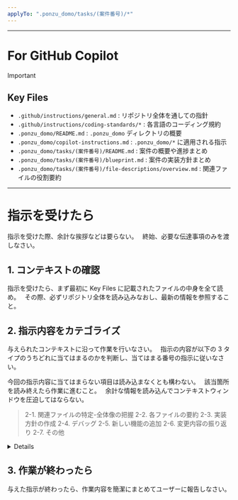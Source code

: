 ```yaml
---
applyTo: ".ponzu_domo/tasks/(案件番号)/*"
---
```


---

# For GitHub Copilot

> [!IMPORTANT]

## Key Files

- `.github/instructions/general.md` : リポジトリ全体を通しての指針
- `.github/instructions/coding-standards/*` : 各言語のコーディング規約
- `.ponzu_domo/README.md` : `.ponzu_domo` ディレクトリの概要
- `.ponzu_domo/copilot-instructions.md` : `.ponzu_domo/*` に適用される指示
- `.ponzu_domo/tasks/(案件番号)/README.md` : 案件の概要や進捗まとめ
- `.ponzu_domo/tasks/(案件番号)/blueprint.md` : 案件の実装方針まとめ
- `.ponzu_domo/tasks/(案件番号)/file-descriptions/overview.md` : 関連ファイルの役割要約

---

# 指示を受けたら

指示を受けた際、余計な挨拶などは要らない。　
終始、必要な伝達事項のみを渡しなさい。

## 1. コンテキストの確認

指示を受けたら、まず最初に Key Files に記載されたファイルの中身を全て読め。　
その際、必ずリポジトリ全体を読み込みなおし、最新の情報を参照すること。

## 2. 指示内容をカテゴライズ

与えられたコンテキストに沿って作業を行いなさい。　
指示の内容が以下の 3 タイプのうちどれに当てはまるのかを判断し、当てはまる番号の指示に従いなさい。

今回の指示内容に当てはまらない項目は読み込まなくとも構わない。　
該当箇所を読み終えたら作業に進むこと。　
余計な情報を読み込んでコンテキストウィンドウを圧迫してはならない。

> 2-1. 関連ファイルの特定-全体像の把握
> 2-2. 各ファイルの要約
> 2-3. 実装方針の作成
> 2-4. デバッグ
> 2-5. 新しい機能の追加
> 2-6. 変更内容の振り返り
> 2-7. その他

<details>

### 2-1. 関連ファイルの特定-全体像の把握

- まずはこのリポジトリの中身を全て読み込み、末端のファイルまで全て内容を確認しなさい。
- 次に、今回の案件に関連のありそうなファイル名を列挙しなさい。
- 挙げるファイル名は必ずしも変更すべきファイルでなくとも構わない。直接的に案件に関わるファイルでなくとも、案件に関係しそうなファイルは全て列挙しなさい。
- 次に、 `file-descriptions/overview.md` に、本案件の該当箇所の働きについて書いてもらう。その際、以下の指示に従うこと。　　
  　- まずは、テーブルを作りなさい。テーブルには、関連ファイルの簡単な説明と変更の必要性の有無を書きなさい。　
  　- 次に、関連ファイルがプロダクト内のどこに位置しているのか、簡単なディレクトリ構成を書きなさい。　
  　- さらに、案件の該当箇所の動きやアーキテクチャについてまとめなさい。　
  　- 最後に、今回の案件と関連する学習ソースを提示しなさい。また、勉強する際に何と調べればいいのかキーワードを提示しなさい。

### 2-2. 各ファイルの要約

- `file-descriptions/overview.md` に書かれた内容を元に、各ファイルの内容を説明したドキュメントを作成してもらう。
- 説明すべきファイルは、今回の案件で変更すべきファイルのみである。必ずしも、`overview.md` に記載のある全てのファイルに対して解説を生成する必要はない。
- `file-descriptions/` フォルダ内に、各ファイルごとの説明をまとめた markdown ファイルを作成しなさい。
- ファイルの作成の際、以下の指示に従うこと。　　
  　- ファイル名の命名規則は、`<ファイル名のピリオドをアンダーバーに変更した文字列>.md` とする。(index.phtml → index_phtml.md)
  　- 各解説ファイルに、説明対象のファイルがプロダクト内のどこに位置しているのかファイルパスを記載しなさい。
  　- コードを読みやすくするのが目的である。疑似コードと変数一覧を必ず作成しなさい。

### 2-3. 実装方針の作成

- 案件を進めるにあたっての方針をすり合わせたい。
- `blueprint.md` に実装方針をまとめなさい。
- `blueprint.md` の作成に伴い必要な情報が増えた場合は、`file-descriptions/overview.md` に追記しなさい。

### 2-4. デバッグ

- `before` フォルダに、関係のありそうなフォルダやファイルがコピーしてあるはず。**これを参考に作業を行うので絶対に中身をいじらないこと。**
- 実際のプロダクト内のコードを編集していく。`blueprint.md` `file-descriptions/overview.md` を元に作業を行いなさい。

### 2-5. 新しい機能の追加

- `before` フォルダに、関係のありそうなフォルダやファイルがコピーしてあるはず。**これを参考に作業を行うので絶対に中身をいじらないこと。**
- 実際のプロダクト内のコードを編集していく。`blueprint.md` `file-descriptions/overview.md` を元に作業を行いなさい。

### 2-6. 変更内容の振り返り

- `before/` フォルダ内と実際のプロダクトのコードを見比べ、変更内容をまとめてもらう。
- まずは、`change-summary/overview.md` に全体的な変更内容をまとめなさい。
- `change-summary/overview.md` を作成する際、以下の指示に従うこと。　　
  　- まずは、テーブルを作りなさい。テーブルには、変更したファイルの説明と変更内容を簡単にまとめなさい。　
  　- 次に、変更したファイルがプロダクト内のどこに位置しているのか、簡単なディレクトリ構成を書きなさい。　
  　- さらに、案件の該当箇所の動きやアーキテクチャについて、どのように変わったのかまとめなさい。　
  　- 最後に、今回の案件と関連する学習ソースを提示しなさい。また、勉強する際に何と調べればいいのかキーワードを提示しなさい。
- 次に、`change-summary/` 内に各々のファイルのビフォーアフターを見比べながら各々のファイルに対して変更点をまとめなさい。
- ファイルの作成の際、以下の指示に従うこと。　　
  　- ファイル名の命名規則は、`<ファイル名のピリオドをアンダーバーに変更した文字列>.md` とする。(index.phtml → index_phtml.md)　
  　- 各変更内容ファイルに、説明対象のファイルがプロダクト内のどこに位置しているのかファイルパスを記載しなさい。　
  　- コードを読みやすくするのが目的である。疑似コードと変数一覧を必ず作成しなさい。

### 2-7. その他

- 上記の指示に当てはまらない場合は、与えられた指示に従いなさい。
- 指示内容が不明瞭な場合は、必ず確認してから操作を行いなさい。

</details>

## 3. 作業が終わったら

与えた指示が終わったら、作業内容を簡潔にまとめてユーザーに報告しなさい。
